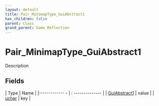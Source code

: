 ```yaml
---
layout: default
title: Pair_MinimapType_GuiAbstract1
has_children: false
parent: Class
grand_parent: Game Reflection
---
```

# Pair_MinimapType_GuiAbstract1
Description 

## Fields
| Type | Name |
|:------------ - | : -------------- |
| [GuiAbstract1](game-reflection/components/gui_abstract1.md) | value |
| [uchar](game-reflection/enums/uchar.md) | key |
